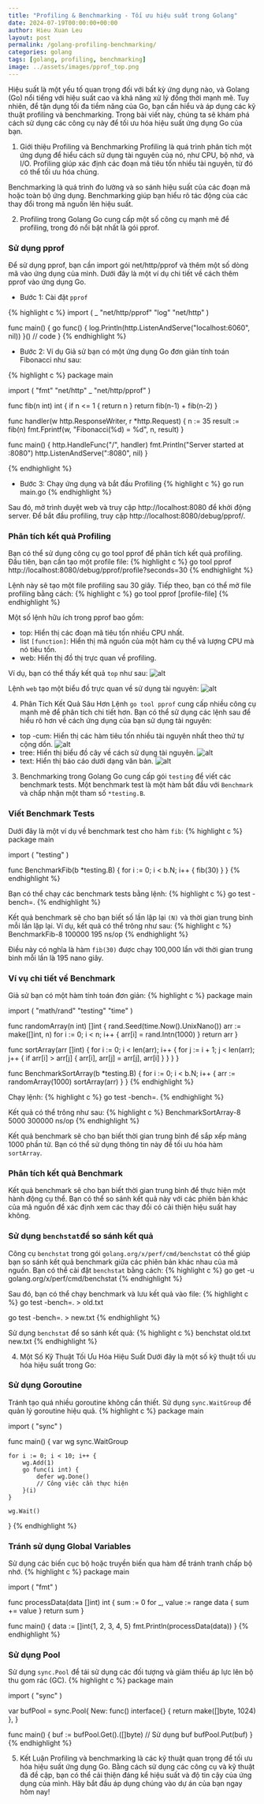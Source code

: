 ```yaml
---
title: "Profiling & Benchmarking - Tối ưu hiệu suất trong Golang"
date: 2024-07-19T00:00:00+00:00
author: Hieu Xuan Leu
layout: post
permalink: /golang-profiling-benchmarking/
categories: golang
tags: [golang, profiling, benchmarking]
image: ../assets/images/pprof_top.png
---
```


Hiệu suất là một yếu tố quan trọng đối với bất kỳ ứng dụng nào, và Golang (Go) nổi tiếng với hiệu suất cao và khả năng xử lý đồng thời mạnh mẽ. Tuy nhiên, để tận dụng tối đa tiềm năng của Go, bạn cần hiểu và áp dụng các kỹ thuật profiling và benchmarking. Trong bài viết này, chúng ta sẽ khám phá cách sử dụng các công cụ này để tối ưu hóa hiệu suất ứng dụng Go của bạn.

1. Giới thiệu Profiling và Benchmarking
Profiling là quá trình phân tích một ứng dụng để hiểu cách sử dụng tài nguyên của nó, như CPU, bộ nhớ, và I/O. Profiling giúp xác định các đoạn mã tiêu tốn nhiều tài nguyên, từ đó có thể tối ưu hóa chúng.

Benchmarking là quá trình đo lường và so sánh hiệu suất của các đoạn mã hoặc toàn bộ ứng dụng. Benchmarking giúp bạn hiểu rõ tác động của các thay đổi trong mã nguồn lên hiệu suất.

2. Profiling trong Golang
Go cung cấp một số công cụ mạnh mẽ để profiling, trong đó nổi bật nhất là gói pprof.

### Sử dụng pprof
Để sử dụng pprof, bạn cần import gói net/http/pprof và thêm một số dòng mã vào ứng dụng của mình. Dưới đây là một ví dụ chi tiết về cách thêm pprof vào ứng dụng Go.

* Bước 1: Cài đặt `pprof`

{% highlight c %}
import (
    _ "net/http/pprof"
    "log"
    "net/http"
)

func main() {
    go func() {
        log.Println(http.ListenAndServe("localhost:6060", nil))
    }()
    // code
}
{% endhighlight %}

* Bước 2: Ví dụ
Giả sử bạn có một ứng dụng Go đơn giản tính toán Fibonacci như sau:

{% highlight c %}
	package main

import (
    "fmt"
    "net/http"
    _ "net/http/pprof"
)

func fib(n int) int {
    if n <= 1 {
        return n
    }
    return fib(n-1) + fib(n-2)
}

func handler(w http.ResponseWriter, r *http.Request) {
    n := 35
    result := fib(n)
    fmt.Fprintf(w, "Fibonacci(%d) = %d", n, result)
}

func main() {
    http.HandleFunc("/", handler)
    fmt.Println("Server started at :8080")
    http.ListenAndServe(":8080", nil)
}

{% endhighlight %}

* Bước 3: Chạy ứng dụng và bắt đầu Profiling
{% highlight c %}
go run main.go
{% endhighlight %}

Sau đó, mở trình duyệt web và truy cập http://localhost:8080 để khởi động server. Để bắt đầu profiling, truy cập http://localhost:8080/debug/pprof/.

### Phân tích kết quả Profiling
Bạn có thể sử dụng công cụ go tool pprof để phân tích kết quả profiling. Đầu tiên, bạn cần tạo một profile file:
{% highlight c %}
go tool pprof http://localhost:8080/debug/pprof/profile?seconds=30
{% endhighlight %}

Lệnh này sẽ tạo một file profiling sau 30 giây. Tiếp theo, bạn có thể mở file profiling bằng cách:
{% highlight c %}
go tool pprof [profile-file]
{% endhighlight %}

Một số lệnh hữu ích trong pprof bao gồm:
* top: Hiển thị các đoạn mã tiêu tốn nhiều CPU nhất.
* list `[function]`: Hiển thị mã nguồn của một hàm cụ thể và lượng CPU mà nó tiêu tốn.
* web: Hiển thị đồ thị trực quan về profiling.

Ví dụ, bạn có thể thấy kết quả `top` như sau:
![alt](../assets/images/pprof_top.png)

Lệnh `web` tạo một biểu đồ trực quan về sử dụng tài nguyên:
![alt](../assets/images/pprof_web.png)

4. Phân Tích Kết Quả Sâu Hơn
Lệnh `go tool pprof` cung cấp nhiều công cụ mạnh mẽ để phân tích chi tiết hơn. Bạn có thể sử dụng các lệnh sau để hiểu rõ hơn về cách ứng dụng của bạn sử dụng tài nguyên:

* top -cum: Hiển thị các hàm tiêu tốn nhiều tài nguyên nhất theo thứ tự cộng dồn.
![alt](../assets/images/top-cum.png)
* tree: Hiển thị biểu đồ cây về cách sử dụng tài nguyên.
![alt](../assets/images/tree.png)
* text: Hiển thị báo cáo dưới dạng văn bản.
![alt](../assets/images/text.png)

3. Benchmarking trong Golang
Go cung cấp gói `testing` để viết các benchmark tests. Một benchmark test là một hàm bắt đầu với `Benchmark` và chấp nhận một tham số `*testing.B`.

### Viết Benchmark Tests
Dưới đây là một ví dụ về benchmark test cho hàm `fib`:
{% highlight c %}
package main

import (
    "testing"
)

func BenchmarkFib(b *testing.B) {
    for i := 0; i < b.N; i++ {
        fib(30)
    }
}
{% endhighlight %}

Bạn có thể chạy các benchmark tests bằng lệnh:
{% highlight c %}
go test -bench=.
{% endhighlight %}

Kết quả benchmark sẽ cho bạn biết số lần lặp lại `(N)` và thời gian trung bình mỗi lần lặp lại. Ví dụ, kết quả có thể trông như sau:
{% highlight c %}
BenchmarkFib-8   	  100000	     195 ns/op
{% endhighlight %}

Điều này có nghĩa là hàm `fib(30)` được chạy 100,000 lần với thời gian trung bình mỗi lần là 195 nano giây.

### Ví vụ chi tiết về Benchmark 
Giả sử bạn có một hàm tính toán đơn giản:
{% highlight c %}
package main

import (
    "math/rand"
    "testing"
    "time"
)

func randomArray(n int) []int {
    rand.Seed(time.Now().UnixNano())
    arr := make([]int, n)
    for i := 0; i < n; i++ {
        arr[i] = rand.Intn(1000)
    }
    return arr
}

func sortArray(arr []int) {
    for i := 0; i < len(arr); i++ {
        for j := i + 1; j < len(arr); j++ {
            if arr[i] > arr[j] {
                arr[i], arr[j] = arr[j], arr[i]
            }
        }
    }
}

func BenchmarkSortArray(b *testing.B) {
    for i := 0; i < b.N; i++ {
        arr := randomArray(1000)
        sortArray(arr)
    }
}
{% endhighlight %}

Chạy lệnh:
{% highlight c %}
go test -bench=.
{% endhighlight %}

Kết quả có thể trông như sau:
{% highlight c %}
BenchmarkSortArray-8   	    5000	    300000 ns/op
{% endhighlight %}

Kết quả benchmark sẽ cho bạn biết thời gian trung bình để sắp xếp mảng 1000 phần tử. Bạn có thể sử dụng thông tin này để tối ưu hóa hàm `sortArray`.

### Phân tích kết quả Benchmark
Kết quả benchmark sẽ cho bạn biết thời gian trung bình để thực hiện một hành động cụ thể. Bạn có thể so sánh kết quả này với các phiên bản khác của mã nguồn để xác định xem các thay đổi có cải thiện hiệu suất hay không.

### Sử dụng `benchstat`để so sánh kết quả
Công cụ `benchstat` trong gói `golang.org/x/perf/cmd/benchstat` có thể giúp bạn so sánh kết quả benchmark giữa các phiên bản khác nhau của mã nguồn. Bạn có thể cài đặt `benchstat` bằng cách:
{% highlight c %}
go get -u golang.org/x/perf/cmd/benchstat
{% endhighlight %}

Sau đó, bạn có thể chạy benchmark và lưu kết quả vào file:
{% highlight c %}
go test -bench=. > old.txt

go test -bench=. > new.txt
{% endhighlight %}

Sử dụng `benchstat` để so sánh kết quả:
{% highlight c %}
benchstat old.txt new.txt
{% endhighlight %}

4. Một Số Kỹ Thuật Tối Ưu Hóa Hiệu Suất
Dưới đây là một số kỹ thuật tối ưu hóa hiệu suất trong Go:

### Sử dụng Goroutine 
Tránh tạo quá nhiều goroutine không cần thiết. Sử dụng `sync.WaitGroup` để quản lý goroutine hiệu quả.
{% highlight c %}
package main

import (
    "sync"
)

func main() {
    var wg sync.WaitGroup

    for i := 0; i < 10; i++ {
        wg.Add(1)
        go func(i int) {
            defer wg.Done()
            // Công việc cần thực hiện
        }(i)
    }

    wg.Wait()
}
{% endhighlight %}

### Tránh sử dụng Global Variables
Sử dụng các biến cục bộ hoặc truyền biến qua hàm để tránh tranh chấp bộ nhớ.
{% highlight c %}
package main

import (
    "fmt"
)

func processData(data []int) int {
    sum := 0
    for _, value := range data {
        sum += value
    }
    return sum
}

func main() {
    data := []int{1, 2, 3, 4, 5}
    fmt.Println(processData(data))
}
{% endhighlight %}

### Sử dụng Pool
Sử dụng `sync.Pool` để tái sử dụng các đối tượng và giảm thiểu áp lực lên bộ thu gom rác (GC).
{% highlight c %}
package main

import (
    "sync"
)

var bufPool = sync.Pool{
    New: func() interface{} {
        return make([]byte, 1024)
    },
}

func main() {
    buf := bufPool.Get().([]byte)
    // Sử dụng buf
    bufPool.Put(buf)
}
{% endhighlight %}

5. Kết Luận
Profiling và benchmarking là các kỹ thuật quan trọng để tối ưu hóa hiệu suất ứng dụng Go. Bằng cách sử dụng các công cụ và kỹ thuật đã đề cập, bạn có thể cải thiện đáng kể hiệu suất và độ tin cậy của ứng dụng của mình. Hãy bắt đầu áp dụng chúng vào dự án của bạn ngay hôm nay!